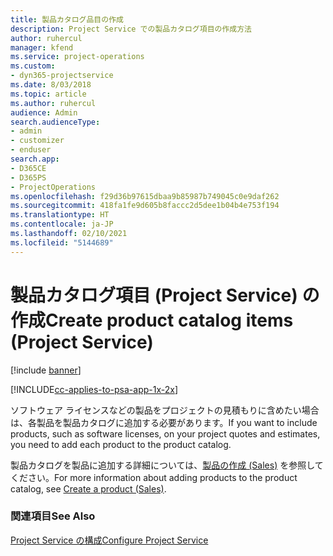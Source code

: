 ```yaml
---
title: 製品カタログ品目の作成
description: Project Service での製品カタログ項目の作成方法
author: ruhercul
manager: kfend
ms.service: project-operations
ms.custom:
- dyn365-projectservice
ms.date: 8/03/2018
ms.topic: article
ms.author: ruhercul
audience: Admin
search.audienceType:
- admin
- customizer
- enduser
search.app:
- D365CE
- D365PS
- ProjectOperations
ms.openlocfilehash: f29d36b97615dbaa9b85987b749045c0e9daf262
ms.sourcegitcommit: 418fa1fe9d605b8faccc2d5dee1b04b4e753f194
ms.translationtype: HT
ms.contentlocale: ja-JP
ms.lasthandoff: 02/10/2021
ms.locfileid: "5144689"
---
```

# <a name="create-product-catalog-items-project-service"></a><span data-ttu-id="ed21d-103">製品カタログ項目 (Project Service) の作成</span><span class="sxs-lookup"><span data-stu-id="ed21d-103">Create product catalog items (Project Service)</span></span>

[!include [banner](../includes/psa-now-project-operations.md)]

[!INCLUDE[cc-applies-to-psa-app-1x-2x](../includes/cc-applies-to-psa-app-1x-2x.md)]

<span data-ttu-id="ed21d-104">ソフトウェア ライセンスなどの製品をプロジェクトの見積もりに含めたい場合は、各製品を製品カタログに追加する必要があります。</span><span class="sxs-lookup"><span data-stu-id="ed21d-104">If you want to include products, such as software licenses, on your project quotes and estimates, you need to add each product to the product catalog.</span></span>  
  
 <span data-ttu-id="ed21d-105">製品カタログを製品に追加する詳細については、[製品の作成 (Sales)](https://docs.microsoft.com/dynamics365/sales-enterprise/create-product-sales) を参照してください。</span><span class="sxs-lookup"><span data-stu-id="ed21d-105">For more information about adding products to the product catalog, see [Create a product (Sales)](https://docs.microsoft.com/dynamics365/sales-enterprise/create-product-sales).</span></span>  
  
### <a name="see-also"></a><span data-ttu-id="ed21d-106">関連項目</span><span class="sxs-lookup"><span data-stu-id="ed21d-106">See Also</span></span>  
 [<span data-ttu-id="ed21d-107">Project Service の構成</span><span class="sxs-lookup"><span data-stu-id="ed21d-107">Configure Project Service</span></span>](../psa/configure.md)
